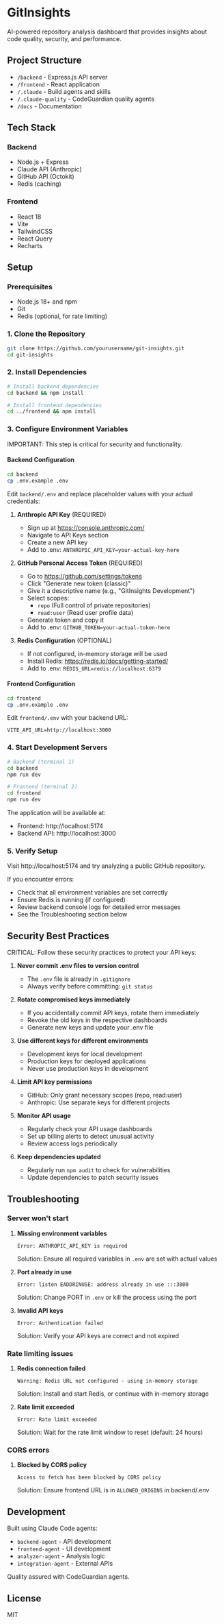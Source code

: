 # GitInsights

AI-powered repository analysis dashboard that provides insights about code quality, security, and performance.

## Project Structure

- `/backend` - Express.js API server
- `/frontend` - React application
- `/.claude` - Build agents and skills
- `/.claude-quality` - CodeGuardian quality agents
- `/docs` - Documentation

## Tech Stack

### Backend
- Node.js + Express
- Claude API (Anthropic)
- GitHub API (Octokit)
- Redis (caching)

### Frontend
- React 18
- Vite
- TailwindCSS
- React Query
- Recharts

## Setup

### Prerequisites

- Node.js 18+ and npm
- Git
- Redis (optional, for rate limiting)

### 1. Clone the Repository

```bash
git clone https://github.com/yourusername/git-insights.git
cd git-insights
```

### 2. Install Dependencies

```bash
# Install backend dependencies
cd backend && npm install

# Install frontend dependencies
cd ../frontend && npm install
```

### 3. Configure Environment Variables

IMPORTANT: This step is critical for security and functionality.

#### Backend Configuration

```bash
cd backend
cp .env.example .env
```

Edit `backend/.env` and replace placeholder values with your actual credentials:

1. **Anthropic API Key** (REQUIRED)
   - Sign up at https://console.anthropic.com/
   - Navigate to API Keys section
   - Create a new API key
   - Add to .env: `ANTHROPIC_API_KEY=your-actual-key-here`

2. **GitHub Personal Access Token** (REQUIRED)
   - Go to https://github.com/settings/tokens
   - Click "Generate new token (classic)"
   - Give it a descriptive name (e.g., "GitInsights Development")
   - Select scopes:
     - `repo` (Full control of private repositories)
     - `read:user` (Read user profile data)
   - Generate token and copy it
   - Add to .env: `GITHUB_TOKEN=your-actual-token-here`

3. **Redis Configuration** (OPTIONAL)
   - If not configured, in-memory storage will be used
   - Install Redis: https://redis.io/docs/getting-started/
   - Add to .env: `REDIS_URL=redis://localhost:6379`

#### Frontend Configuration

```bash
cd frontend
cp .env.example .env
```

Edit `frontend/.env` with your backend URL:
```
VITE_API_URL=http://localhost:3000
```

### 4. Start Development Servers

```bash
# Backend (terminal 1)
cd backend
npm run dev

# Frontend (terminal 2)
cd frontend
npm run dev
```

The application will be available at:
- Frontend: http://localhost:5174
- Backend API: http://localhost:3000

### 5. Verify Setup

Visit http://localhost:5174 and try analyzing a public GitHub repository.

If you encounter errors:
- Check that all environment variables are set correctly
- Ensure Redis is running (if configured)
- Review backend console logs for detailed error messages
- See the Troubleshooting section below

## Security Best Practices

CRITICAL: Follow these security practices to protect your API keys:

1. **Never commit .env files to version control**
   - The `.env` file is already in `.gitignore`
   - Always verify before committing: `git status`

2. **Rotate compromised keys immediately**
   - If you accidentally commit API keys, rotate them immediately
   - Revoke the old keys in the respective dashboards
   - Generate new keys and update your .env file

3. **Use different keys for different environments**
   - Development keys for local development
   - Production keys for deployed applications
   - Never use production keys in development

4. **Limit API key permissions**
   - GitHub: Only grant necessary scopes (repo, read:user)
   - Anthropic: Use separate keys for different projects

5. **Monitor API usage**
   - Regularly check your API usage dashboards
   - Set up billing alerts to detect unusual activity
   - Review access logs periodically

6. **Keep dependencies updated**
   - Regularly run `npm audit` to check for vulnerabilities
   - Update dependencies to patch security issues

## Troubleshooting

### Server won't start

1. **Missing environment variables**
   ```
   Error: ANTHROPIC_API_KEY is required
   ```
   Solution: Ensure all required variables in `.env` are set with actual values

2. **Port already in use**
   ```
   Error: listen EADDRINUSE: address already in use :::3000
   ```
   Solution: Change PORT in `.env` or kill the process using the port

3. **Invalid API keys**
   ```
   Error: Authentication failed
   ```
   Solution: Verify your API keys are correct and not expired

### Rate limiting issues

1. **Redis connection failed**
   ```
   Warning: Redis URL not configured - using in-memory storage
   ```
   Solution: Install and start Redis, or continue with in-memory storage

2. **Rate limit exceeded**
   ```
   Error: Rate limit exceeded
   ```
   Solution: Wait for the rate limit window to reset (default: 24 hours)

### CORS errors

1. **Blocked by CORS policy**
   ```
   Access to fetch has been blocked by CORS policy
   ```
   Solution: Ensure frontend URL is in `ALLOWED_ORIGINS` in backend/.env

## Development

Built using Claude Code agents:
- `backend-agent` - API development
- `frontend-agent` - UI development
- `analyzer-agent` - Analysis logic
- `integration-agent` - External APIs

Quality assured with CodeGuardian agents.

## License

MIT
